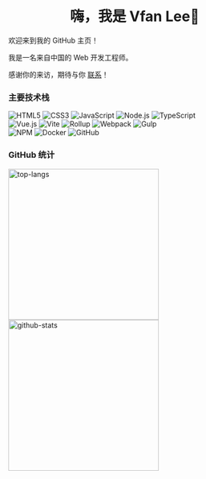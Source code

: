 <h1 align="center">嗨，我是 Vfan Lee👋</h1>

欢迎来到我的 GitHub 主页！

我是一名来自中国的 Web 开发工程师。

感谢你的来访，期待与你 [联系](https://vfanlee.pages.dev/#/contact)！

### 主要技术栈

![HTML5](https://img.shields.io/badge/HTML5-E34F26?logo=html5&logoColor=ffffff)
![CSS3](https://img.shields.io/badge/CSS3-1572B6?logo=css3&logoColor=ffffff)
![JavaScript](https://img.shields.io/badge/JavaScript-F7DF1E?logo=javascript&logoColor=ffffff)
![Node.js](https://img.shields.io/badge/Node.js-339933?logo=node.js&logoColor=ffffff)
![TypeScript](https://img.shields.io/badge/TypeScript-3178C6?logo=typescript&logoColor=ffffff)  
![Vue.js](https://img.shields.io/badge/Vue.js-42b883?logo=vue.js&logoColor=ffffff)
![Vite](https://img.shields.io/badge/Vite-646CFF?logo=vite&logoColor=ffffff)
![Rollup](https://img.shields.io/badge/Rollup-EC4A3D?logo=rollup.js&logoColor=ffffff)
![Webpack](https://img.shields.io/badge/Webpack-8DD6F9?logo=webpack&logoColor=ffffff)
![Gulp](https://img.shields.io/badge/Gulp-CF4647?logo=gulp&logoColor=ffffff)  
![NPM](https://img.shields.io/badge/NPM-CB3837?logo=npm&logoColor=ffffff)
![Docker](https://img.shields.io/badge/Docker-2496ED?logo=docker&logoColor=ffffff)
![GitHub](https://img.shields.io/badge/GitHub-181717?logo=github&logoColor=ffffff)

### GitHub 统计

<img height="300" src="https://github-readme-stats.vercel.app/api/top-langs/?username=VfanLee&layout=normal&locale=cn&hide_title=false&custom_title=语言统计&langs_count=10&theme=vue" alt="top-langs" /> <img height="300" src="https://github-readme-stats.vercel.app/api?username=VfanLee&count_private=true&show_icons=true&include_all_commits=false&theme=vue&locale=cn&show=reviews,discussions_started,discussions_answered,prs_merged,prs_merged_percentage&hide_title=false&custom_title=数据统计&card_width=500" alt="github-stats" />
